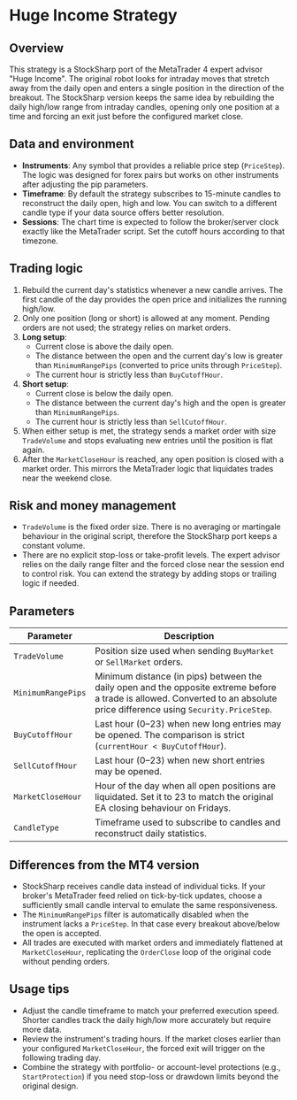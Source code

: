 # Huge Income Strategy

## Overview
This strategy is a StockSharp port of the MetaTrader 4 expert advisor "Huge Income". The original robot looks for intraday moves that stretch away from the daily open and enters a single position in the direction of the breakout. The StockSharp version keeps the same idea by rebuilding the daily high/low range from intraday candles, opening only one position at a time and forcing an exit just before the configured market close.

## Data and environment
- **Instruments**: Any symbol that provides a reliable price step (`PriceStep`). The logic was designed for forex pairs but works on other instruments after adjusting the pip parameters.
- **Timeframe**: By default the strategy subscribes to 15-minute candles to reconstruct the daily open, high and low. You can switch to a different candle type if your data source offers better resolution.
- **Sessions**: The chart time is expected to follow the broker/server clock exactly like the MetaTrader script. Set the cutoff hours according to that timezone.

## Trading logic
1. Rebuild the current day's statistics whenever a new candle arrives. The first candle of the day provides the open price and initializes the running high/low.
2. Only one position (long or short) is allowed at any moment. Pending orders are not used; the strategy relies on market orders.
3. **Long setup**:
   - Current close is above the daily open.
   - The distance between the open and the current day's low is greater than `MinimumRangePips` (converted to price units through `PriceStep`).
   - The current hour is strictly less than `BuyCutoffHour`.
4. **Short setup**:
   - Current close is below the daily open.
   - The distance between the current day's high and the open is greater than `MinimumRangePips`.
   - The current hour is strictly less than `SellCutoffHour`.
5. When either setup is met, the strategy sends a market order with size `TradeVolume` and stops evaluating new entries until the position is flat again.
6. After the `MarketCloseHour` is reached, any open position is closed with a market order. This mirrors the MetaTrader logic that liquidates trades near the weekend close.

## Risk and money management
- `TradeVolume` is the fixed order size. There is no averaging or martingale behaviour in the original script, therefore the StockSharp port keeps a constant volume.
- There are no explicit stop-loss or take-profit levels. The expert advisor relies on the daily range filter and the forced close near the session end to control risk. You can extend the strategy by adding stops or trailing logic if needed.

## Parameters
| Parameter | Description |
|-----------|-------------|
| `TradeVolume` | Position size used when sending `BuyMarket` or `SellMarket` orders. |
| `MinimumRangePips` | Minimum distance (in pips) between the daily open and the opposite extreme before a trade is allowed. Converted to an absolute price difference using `Security.PriceStep`. |
| `BuyCutoffHour` | Last hour (0–23) when new long entries may be opened. The comparison is strict (`currentHour < BuyCutoffHour`). |
| `SellCutoffHour` | Last hour (0–23) when new short entries may be opened. |
| `MarketCloseHour` | Hour of the day when all open positions are liquidated. Set it to 23 to match the original EA closing behaviour on Fridays. |
| `CandleType` | Timeframe used to subscribe to candles and reconstruct daily statistics. |

## Differences from the MT4 version
- StockSharp receives candle data instead of individual ticks. If your broker's MetaTrader feed relied on tick-by-tick updates, choose a sufficiently small candle interval to emulate the same responsiveness.
- The `MinimumRangePips` filter is automatically disabled when the instrument lacks a `PriceStep`. In that case every breakout above/below the open is accepted.
- All trades are executed with market orders and immediately flattened at `MarketCloseHour`, replicating the `OrderClose` loop of the original code without pending orders.

## Usage tips
- Adjust the candle timeframe to match your preferred execution speed. Shorter candles track the daily high/low more accurately but require more data.
- Review the instrument's trading hours. If the market closes earlier than your configured `MarketCloseHour`, the forced exit will trigger on the following trading day.
- Combine the strategy with portfolio- or account-level protections (e.g., `StartProtection`) if you need stop-loss or drawdown limits beyond the original design.
